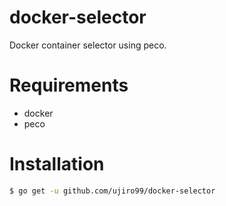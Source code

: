 # docker-selector
Docker container selector using peco.

# Requirements
* docker
* peco

# Installation
```bash
$ go get -u github.com/ujiro99/docker-selector
```

